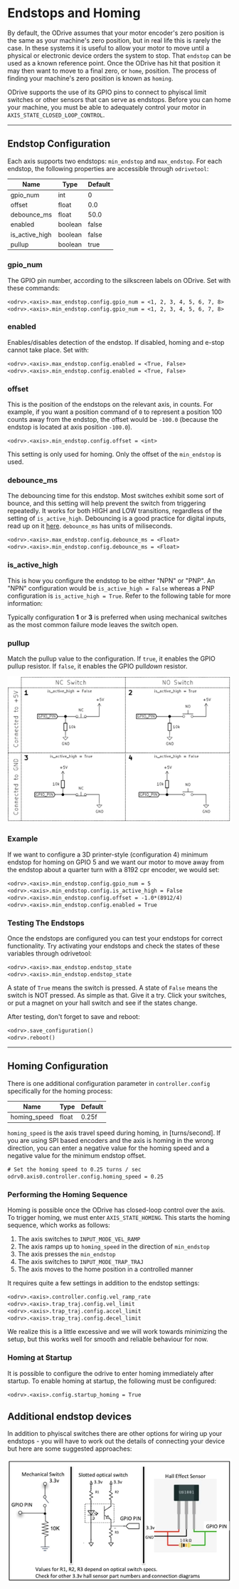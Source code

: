 # Endstops and Homing

By default, the ODrive assumes that your motor encoder's zero position is the same as your machine's zero position, but in real life this is rarely the case.  In these systems it is useful to allow your motor to move until a physical or electronic device orders the system to stop. That `endstop` can be used as a known reference point. Once the ODrive has hit that position it may then want to move to a final zero, or `home`, position.  The process of finding your machine's zero position is known as `homing`.

ODrive supports the use of its GPIO pins to connect to phyiscal limit switches or other sensors that can serve as endstops.  Before you can home your machine, you must be able to adequately control your motor in  `AXIS_STATE_CLOSED_LOOP_CONTROL`.

---

## Endstop Configuration
Each axis supports two endstops: `min_endstop` and `max_endstop`.  For each endstop, the following properties are accessible through `odrivetool`:

Name |  Type | Default
--- | -- | -- 
gpio_num | int | 0
offset | float | 0.0
debounce_ms | float | 50.0
enabled | boolean | false
is_active_high | boolean | false
pullup | boolean | true

### gpio_num
The GPIO pin number, according to the silkscreen labels on ODrive. Set with these commands:
```
<odrv>.<axis>.max_endstop.config.gpio_num = <1, 2, 3, 4, 5, 6, 7, 8>
<odrv>.<axis>.min_endstop.config.gpio_num = <1, 2, 3, 4, 5, 6, 7, 8>
```

### enabled
Enables/disables detection of the endstop.  If disabled, homing and e-stop cannot take place. Set with:
```
<odrv>.<axis>.max_endstop.config.enabled = <True, False>
<odrv>.<axis>.min_endstop.config.enabled = <True, False>
```

### offset
This is the position of the endstops on the relevant axis, in counts.  For example, if you want a position command of `0` to represent a position 100 counts away from the endstop, the offset would be `-100.0` (because the endstop is located at axis position `-100.0`).

```
<odrv>.<axis>.min_endstop.config.offset = <int>
```

This setting is only used for homing. Only the offset of the `min_endstop` is used.

### debounce_ms
The debouncing time for this endstop.  Most switches exhibit some sort of bounce, and this setting will help prevent the switch from triggering repeatedly. It works for both HIGH and LOW transitions, regardless of the setting of `is_active_high`. Debouncing is a good practice for digital inputs, read up on it [here](https://en.wikipedia.org/wiki/Switch). `debounce_ms` has units of miliseconds.

```
<odrv>.<axis>.max_endstop.config.debounce_ms = <Float>
<odrv>.<axis>.min_endstop.config.debounce_ms = <Float>
```

### is_active_high
This is how you configure the endstop to be either "NPN" or "PNP".  An "NPN" configuration would be `is_active_high = False` whereas a PNP configuration is `is_active_high = True`.  Refer to the following table for more information:

Typically configuration **1** or **3** is preferred when using mechanical switches as the most common failure mode leaves the switch open.

### pullup
Match the pullup value to the configuration.  If `true`, it enables the GPIO pullup resistor.  If `false`, it enables the GPIO pull*down* resistor.

![Endstop configuration](Endstop_configuration.png)  


### Example

If we want to configure a 3D printer-style (configuration 4) minimum endstop for homing on GPIO 5 and we want our motor to move away from the endstop about a quarter turn with a 8192 cpr encoder, we would set:

```
<odrv>.<axis>.min_endstop.config.gpio_num = 5
<odrv>.<axis>.min_endstop.config.is_active_high = False
<odrv>.<axis>.min_endstop.config.offset = -1.0*(8912/4)
<odrv>.<axis>.min_endstop.config.enabled = True
```

### Testing The Endstops
Once the endstops are configured you can test your endstops for correct functionality. Try activating your endstops and check the states of these variables through odrivetool:

```
<odrv>.<axis>.max_endstop.endstop_state
<odrv>.<axis>.min_endstop.endstop_state
```

A state of `True` means the switch is pressed.  A state of `False` means the switch is NOT pressed.  As simple as that. Give it a try. Click your switches, or put a magnet on your hall switch and see if the states change. 

After testing, don't forget to save and reboot:
```
<odrv>.save_configuration()
<odrv>.reboot()
```

---

## Homing Configuration
There is one additional configuration parameter in `controller.config` specifically for the homing process:

Name |  Type | Default
--- | -- | -- 
homing_speed | float | 0.25f

`homing_speed` is the axis travel speed during homing, in [turns/second].  If you are using SPI based encoders and the axis is homing in the wrong direction, you can enter a negative value for the homing speed and a negative value for the minimum endstop offset. 

```
# Set the homing speed to 0.25 turns / sec
odrv0.axis0.controller.config.homing_speed = 0.25
```

### Performing the Homing Sequence
Homing is possible once the ODrive has closed-loop control over the axis.  To trigger homing, we must enter `AXIS_STATE_HOMING`. This starts the homing sequence, which works as follows:

1. The axis switches to `INPUT_MODE_VEL_RAMP`
2. The axis ramps up to `homing_speed` in the direction of `min_endstop`
3. The axis presses the `min_endstop`
4. The axis switches to `INPUT_MODE_TRAP_TRAJ`
5. The axis moves to the home position in a controlled manner

It requires quite a few settings in addition to the endstop settings:

```
<odrv>.<axis>.controller.config.vel_ramp_rate
<odrv>.<axis>.trap_traj.config.vel_limit
<odrv>.<axis>.trap_traj.config.accel_limit
<odrv>.<axis>.trap_traj.config.decel_limit
```

We realize this is a little excessive and we will work towards minimizing the setup, but this works well for smooth and reliable behaviour for now.

### Homing at Startup
It is possible to configure the odrive to enter homing immediately after startup. To enable homing at startup, the following must be configured:

```
<odrv>.<axis>.config.startup_homing = True
```

## Additional endstop devices

In addition to phyiscal switches there are other options for wiring up your endstops - you will have to work out the details of connecting your device but here are some suggested approaches:

![endstop figure](endstop_figure.png)
